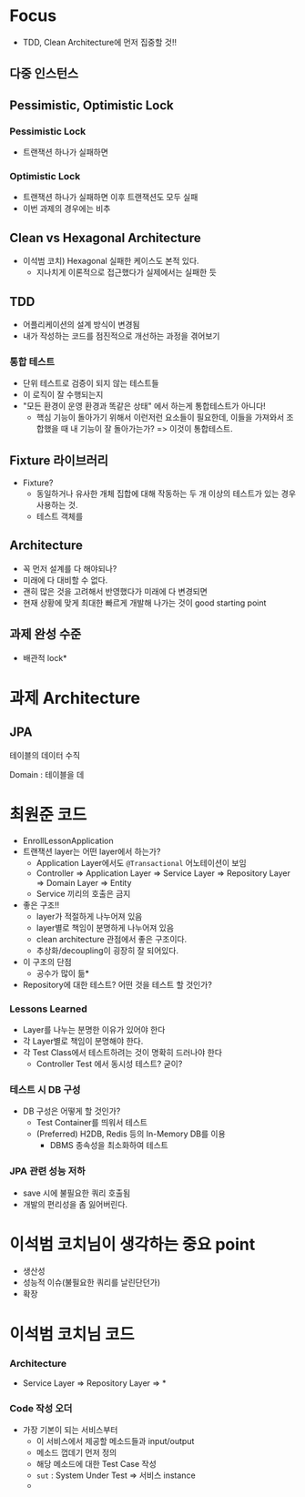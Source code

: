 # Focus
* TDD, Clean Architecture에 먼저 집중할 것!!
## 다중 인스턴스

## Pessimistic, Optimistic Lock
### Pessimistic Lock
* 트랜잭션 하나가 실패하면 
### Optimistic Lock
* 트랜잭션 하나가 실패하면 이후 트랜잭션도 모두 실패
* 이번 과제의 경우에는 비추

## Clean vs Hexagonal Architecture
* 이석범 코치) Hexagonal 실패한 케이스도 본적 있다.
	* 지나치게 이론적으로 접근했다가 실제에서는 실패한 듯

## TDD
* 어플리케이션의 설계 방식이 변경됨
* 내가 작성하는 코드를 점진적으로 개선하는 과정을 겪어보기
### 통합 테스트
* 단위 테스트로 검증이 되지 않는 테스트들
* 이 로직이 잘 수행되는지 
* "모든 환경이 운영 환경과 똑같은 상태" 에서 하는게 통합테스트가 아니다!
	* 핵심 기능이 돌아가기 위해서 이런저런 요소들이 필요한데, 이들을 가져와서 조합했을 때 내 기능이 잘 돌아가는가? => 이것이 통합테스트.
## Fixture 라이브러리
* Fixture?
	* 동일하거나 유사한 개체 집합에 대해 작동하는 두 개 이상의 테스트가 있는 경우 사용하는 것.
	* 테스트 객체를 

## Architecture
* 꼭 먼저 설계를 다 해야되나?
* 미래에 다 대비할 수 없다.
* 괜히 많은 것을 고려해서 반영했다가 미래에 다 변경되면 
* 현재 상황에 맞게 최대한 빠르게 개발해 나가는 것이 good starting point

## 과제 완성 수준
* 배관적 lock*
# 과제 Architecture
## JPA
테이블의 데이터 수직

Domain : 테이블을 데

# 최원준 코드
* EnrollLessonApplication
* 트랜잭션 layer는 어떤 layer에서 하는가?
	* Application Layer에서도 `@Transactional` 어노테이션이 보임
	* Controller => Application Layer => Service Layer => Repository Layer => Domain Layer => Entity
	* Service 끼리의 호출은 금지
* 좋은 구조!!
	* layer가 적절하게 나누어져 있음
	* layer별로 책임이 분명하게 나누어져 있음
	* clean architecture 관점에서 좋은 구조이다.
	* 추상화/decoupling이 굉장히 잘 되어있다.
* 이 구조의 단점
	* 공수가 많이 듦*
* Repository에 대한 테스트? 어떤 것을 테스트 할 것인가?
### Lessons Learned
* Layer를 나누는 분명한 이유가 있어야 한다
* 각 Layer별로 책임이 분명해야 한다.
* 각 Test Class에서 테스트하려는 것이 명확히 드러나야 한다
	* Controller Test 에서 동시성 테스트? 굳이?
### 테스트 시 DB 구성
* DB 구성은 어떻게 할 것인가?
	* Test Container를 띄워서 테스트
	* (Preferred) H2DB, Redis 등의 In-Memory DB를 이용
		* DBMS 종속성을 최소화하여 테스트
### JPA 관련 성능 저하
* save 시에 불필요한 쿼리 호출됨
* 개발의 편리성을 좀 잃어버린다.

# 이석범 코치님이 생각하는 중요 point
* 생산성
* 성능적 이슈(불필요한 쿼리를 날린단던가)
* 확장

# 이석범 코치님 코드
### Architecture
* Service Layer => Repository Layer => *
### Code 작성 오더
* 가장 기본이 되는 서비스부터
	* 이 서비스에서 제공할 메소드들과 input/output
	* 메소드 껍데기 먼저 정의
	* 해당 메소드에 대한 Test Case 작성
	* `sut` : System Under Test => 서비스 instance
	* 

